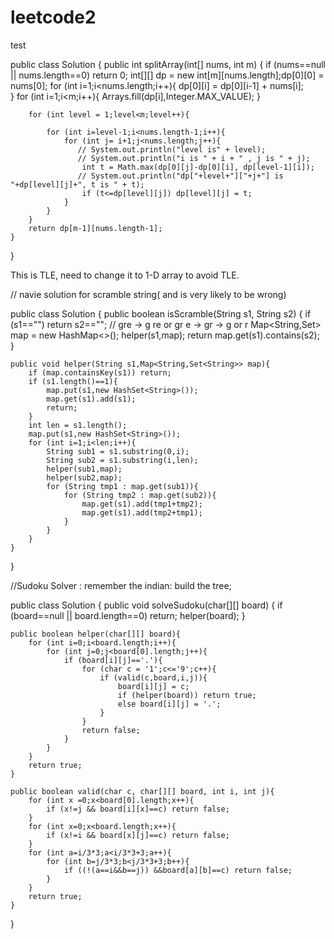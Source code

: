 # leetcode2
test


public class Solution {
    public int splitArray(int[] nums, int m) {
        if (nums==null || nums.length==0) return 0;
        int[][] dp = new int[m][nums.length];dp[0][0] = nums[0];
        for (int i=1;i<nums.length;i++){
            dp[0][i] = dp[0][i-1] + nums[i];  
        }
        for (int i=1;i<m;i++){
            Arrays.fill(dp[i],Integer.MAX_VALUE);
        }
        
        for (int level = 1;level<m;level++){
            
            for (int i=level-1;i<nums.length-1;i++){
                for (int j= i+1;j<nums.length;j++){
                   // System.out.println("level is" + level);
                   // System.out.println("i is " + i + " , j is " + j);
                    int t = Math.max(dp[0][j]-dp[0][i], dp[level-1][i]);
                   // System.out.println("dp["+level+"]["+j+"] is "+dp[level][j]+", t is " + t);
                    if (t<=dp[level][j]) dp[level][j] = t;
                }
            }
        }
        return dp[m-1][nums.length-1];
    }
}

This is TLE, need to change it to 1-D array to avoid TLE.









// navie solution for scramble string( and is very likely  to be wrong)

public class Solution {
    public boolean isScramble(String s1, String s2) {
        if (s1=="") return s2=="";
       // gre -> g re or gr e -> gr -> g or r
       Map<String,Set<String>> map = new HashMap<>();
       helper(s1,map);
       return map.get(s1).contains(s2);
    }
    
    public void helper(String s1,Map<String,Set<String>> map){
        if (map.containsKey(s1)) return;
        if (s1.length()==1){
            map.put(s1,new HashSet<String>());
            map.get(s1).add(s1);
            return;
        }
        int len = s1.length();
        map.put(s1,new HashSet<String>());
        for (int i=1;i<len;i++){
            String sub1 = s1.substring(0,i);
            String sub2 = s1.substring(i,len);
            helper(sub1,map);
            helper(sub2,map);
            for (String tmp1 : map.get(sub1)){
                for (String tmp2 : map.get(sub2)){
                    map.get(s1).add(tmp1+tmp2);
                    map.get(s1).add(tmp2+tmp1);
                }
            }
        }
    }
}

//Sudoku Solver : remember the indian: build the tree;

public class Solution {
    public void solveSudoku(char[][] board) {
        if (board==null || board.length==0) return;
        helper(board);
    }
    
    public boolean helper(char[][] board){
        for (int i=0;i<board.length;i++){
            for (int j=0;j<board[0].length;j++){
                if (board[i][j]=='.'){
                    for (char c = '1';c<='9';c++){
                        if (valid(c,board,i,j)){
                            board[i][j] = c;
                            if (helper(board)) return true;
                            else board[i][j] = '.';
                        }
                    }
                    return false;
                }
            }
        }
        return true;
    }
    
    public boolean valid(char c, char[][] board, int i, int j){
        for (int x =0;x<board[0].length;x++){
            if (x!=j && board[i][x]==c) return false;
        }
        for (int x=0;x<board.length;x++){
            if (x!=i && board[x][j]==c) return false;
        }
        for (int a=i/3*3;a<i/3*3+3;a++){
            for (int b=j/3*3;b<j/3*3+3;b++){
                if ((!(a==i&&b==j)) &&board[a][b]==c) return false; 
            }
        }
        return true;
    }
}

